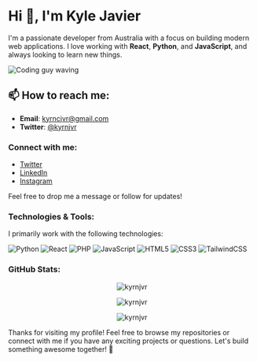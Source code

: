 # Hi 👋, I'm Kyle Javier

I'm a passionate developer from Australia with a focus on building modern web applications. I love working with **React**, **Python**, and **JavaScript**, and always looking to learn new things.

![Coding guy waving](https://www.bing.com/th/id/OGC.90869c5965e37d80455ea217848b825d?r=0&o=7&pid=1.7&rm=3&rurl=https%3a%2f%2fcamo.githubusercontent.com%2f88adc7c88c9d3dba7479020846ed35d13410e3707c7f149e1c6140cc6beaef9a%2f68747470733a2f2f70687973696373677572756b756c2e66696c65732e776f726470726573732e636f6d2f323031392f30322f6368617261637465722d312e676966&ehk=ZjdqM06ccu2FukT%2bDWJH%2bKKmRoVlh0shX55mqnEIukE%3d)

## 📫 How to reach me:
- **Email**: kyrncjvr@gmail.com
- **Twitter**: [@kyrnjvr](https://twitter.com/kyrnjvr)

### Connect with me:
- [Twitter](https://twitter.com/kyrnjvr)
- [LinkedIn](https://linkedin.com/in/kyronjavier)
- [Instagram](https://instagram.com/kyrnjvr)

Feel free to drop me a message or follow for updates!

### Technologies & Tools:
I primarily work with the following technologies:

![Python](https://img.shields.io/badge/python-3670A0?style=for-the-badge&logo=python&logoColor=ffdd54)
![React](https://img.shields.io/badge/react-%2320232a.svg?style=for-the-badge&logo=react&logoColor=%2361DAFB)
![PHP](https://img.shields.io/badge/php-3670A0?style=for-the-badge&logo=php&logoColor=AEB2D5)
![JavaScript](https://img.shields.io/badge/javascript-%23323330.svg?style=for-the-badge&logo=javascript&logoColor=%23F7DF1E)
![HTML5](https://img.shields.io/badge/html5-%23E34F26.svg?style=for-the-badge&logo=html5&logoColor=white)
![CSS3](https://img.shields.io/badge/css3-%231572B6.svg?style=for-the-badge&logo=css3&logoColor=white)
![TailwindCSS](https://img.shields.io/badge/tailwindcss-%2338B2AC.svg?style=for-the-badge&logo=tailwind-css&logoColor=white)

### GitHub Stats:

<p align="center">
  <img src="https://github-readme-streak-stats.herokuapp.com/?user=kyrnjvr&" alt="kyrnjvr" />
</p>

<p align="center">
  <img src="https://github-readme-stats.vercel.app/api?username=kyrnjvr&show_icons=true&locale=en" alt="kyrnjvr" />
</p>

<p align="center">
  <img src="https://github-readme-stats.vercel.app/api/top-langs?username=kyrnjvr&show_icons=true&locale=en&layout=compact" alt="kyrnjvr" />
</p>

Thanks for visiting my profile! Feel free to browse my repositories or connect with me if you have any exciting projects or questions. Let's build something awesome together! 🚀
